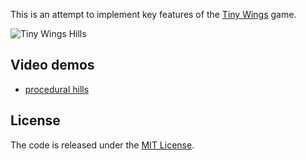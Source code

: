 This is an attempt to implement key features of the [Tiny Wings][1] game.

[1]: http://itunes.apple.com/us/app/tiny-wings/id417817520?mt=8

![Tiny Wings Hills](http://twitpic.com/show/full/58lfrk.png)

## Video demos

- [procedural hills][2]

[2]: http://www.youtube.com/watch?v=k1RQtB10hN0

## License

The code is released under the [MIT License][3].

[3]: http://opensource.org/licenses/mit-license.php
